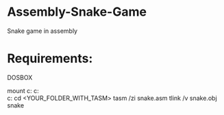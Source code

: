 # Assembly-Snake-Game
Snake game in assembly

# Requirements:
DOSBOX

mount c: c:\
c:
cd <YOUR_FOLDER_WITH_TASM>
tasm /zi snake.asm
tlink /v snake.obj
snake
